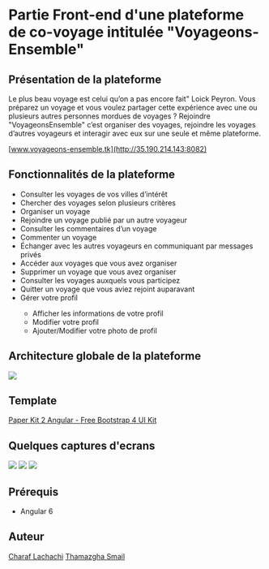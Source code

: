 # Partie Front-end d'une plateforme de co-voyage intitulée "Voyageons-Ensemble"

## Présentation de la plateforme 
Le plus beau voyage est celui qu’on a pas encore fait" Loick Peyron. Vous préparez un voyage et vous voulez partager cette expérience avec une ou plusieurs autres personnes mordues de voyages ? Rejoindre "VoyageonsEnsemble" c’est organiser des voyages, rejoindre les voyages d’autres voyageurs
et interagir avec eux sur une seule et même plateforme.

[www.voyageons-ensemble.tk](http://35.190.214.143:8082) 



## Fonctionnalités de la plateforme
<ul>
<li> Consulter les voyages de vos villes d’intérêt </li>
<li>Chercher des voyages selon plusieurs critères </li>
<li>Organiser un voyage </li>
<li>Rejoindre un voyage publié par un autre voyageur </li>
<li>Consulter les commentaires d’un voyage </li>
<li>Commenter un voyage </li>
<li>Échanger avec les autres voyageurs en communiquant par messages privés </li>
<li>Accéder aux voyages que vous avez organiser  </li>
<li>Supprimer un voyage que vous avez organiser</li>
<li>Consulter les voyages auxquels vous participez  </li>
<li>Quitter un voyage que vous aviez rejoint auparavant</li>
<li>Gérer votre profil</li>
<ul><li>Afficher les informations de votre profil</li>   
<li>Modifier votre profil   </li>
<li>Ajouter/Modifier votre photo de profil</li></ul></ul>


## Architecture globale de la plateforme 
 <img src="https://user-images.githubusercontent.com/13594921/48972682-1ec31d00-f030-11e8-9da2-6604cee3ad77.png" />

## Template 
[Paper Kit 2 Angular - Free Bootstrap 4 UI Kit](https://demos.creative-tim.com/paper-kit-2-angular/) 

## Quelques captures d'ecrans
<img src ="https://user-images.githubusercontent.com/13594921/48972820-f25cd000-f032-11e8-9b63-0dc1210a08fb.png" />

<img src ="https://user-images.githubusercontent.com/13594921/48972776-6e0a4d00-f032-11e8-8881-bc612422f784.png" />

<img src ="https://user-images.githubusercontent.com/13594921/48972798-b6c20600-f032-11e8-8613-a5ea89bf6a79.png" />



## Prérequis
<ul>
<li>Angular 6</li> 
</ul>

## Auteur 
[Charaf Lachachi](https://github.com/CharafLachachi)</b>
[Thamazgha Smail](https://github.com/ThamazghaSMAIL)



